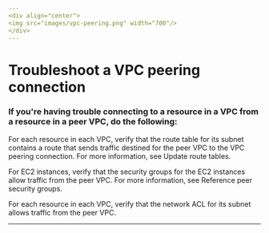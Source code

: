 ```yaml
---
<div align="center">
<img src="images/vpc-peering.png" width="700"/>
</div>
---
```


# **Troubleshoot a VPC peering connection**

### **If you're having trouble connecting to a resource in a VPC from a resource in a peer VPC, do the following:**

For each resource in each VPC, verify that the route table for its subnet contains a route that sends traffic destined for the peer VPC to the VPC peering connection. For more information, see Update route tables.

For EC2 instances, verify that the security groups for the EC2 instances allow traffic from the peer VPC. For more information, see Reference peer security groups.

For each resource in each VPC, verify that the network ACL for its subnet allows traffic from the peer VPC.

---
